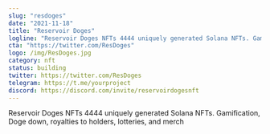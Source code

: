 ```yaml
---
slug: "resdoges"
date: "2021-11-18"
title: "Reservoir Doges"
logline: "Reservoir Doges NFTs 4444 uniquely generated Solana NFTs. Gamification, Doge down, royalties to holders, lotteries, and merch"
cta: "https://twitter.com/ResDoges"
logo: /img/ResDoges.jpg
category: nft
status: building
twitter: https://twitter.com/ResDoges
telegram: https://t.me/yourproject
discord: https://discord.com/invite/reservoirdogesnft
---
```


Reservoir Doges NFTs 4444 uniquely generated Solana NFTs. Gamification, Doge down, royalties to holders, lotteries, and merch
